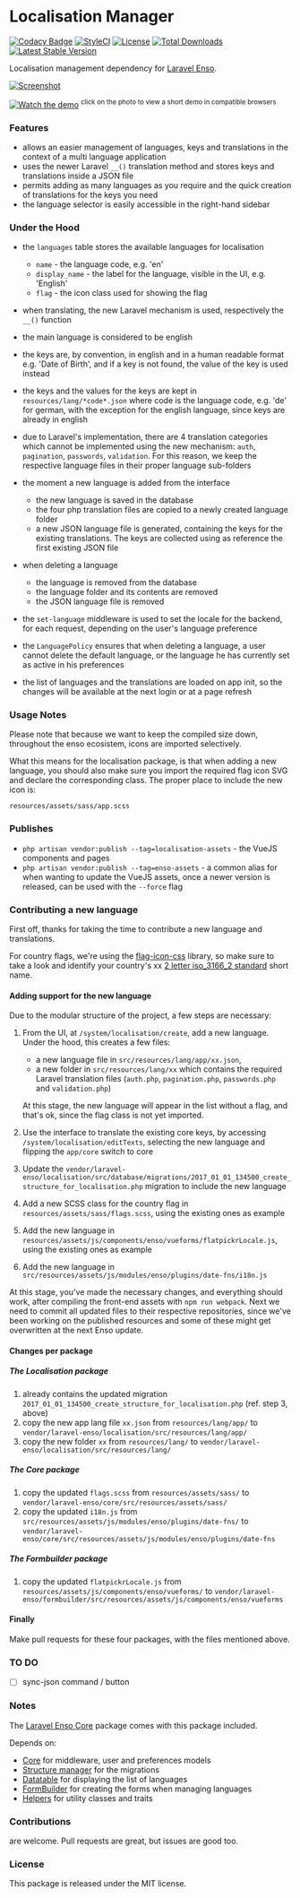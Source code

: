 <!--h-->
# Localisation Manager
[![Codacy Badge](https://api.codacy.com/project/badge/Grade/235db862227e460792a72a1e65427d1f)](https://www.codacy.com/app/laravel-enso/Localisation?utm_source=github.com&amp;utm_medium=referral&amp;utm_content=laravel-enso/Localisation&amp;utm_campaign=Badge_Grade)
[![StyleCI](https://styleci.io/repos/85617309/shield?branch=master)](https://styleci.io/repos/85617309)
[![License](https://poser.pugx.org/laravel-enso/localisation/license)](https://packagist.org/packages/laravel-enso/localisation)
[![Total Downloads](https://poser.pugx.org/laravel-enso/localisation/downloads)](https://packagist.org/packages/laravel-enso/localisation)
[![Latest Stable Version](https://poser.pugx.org/laravel-enso/localisation/version)](https://packagist.org/packages/laravel-enso/localisation)
<!--/h-->

Localisation management dependency for [Laravel Enso](https://github.com/laravel-enso/Enso).

[![Screenshot](https://laravel-enso.github.io/localisation/screenshots/bulma_010_thumb.png)](https://laravel-enso.github.io/localisation/screenshots/bulma_010.png)

[![Watch the demo](https://laravel-enso.github.io/localisation/screenshots/bulma_011_thumb.png)](https://laravel-enso.github.io/localisation/videos/bulma_demo_01.webm)
<sup>click on the photo to view a short demo in compatible browsers</sup>

### Features

- allows an easier management of languages, keys and translations in the context of a multi language application
- uses the newer Laravel `__()` translation method and stores keys and translations inside a JSON file
- permits adding as many languages as you require and the quick creation of translations for the keys you need
- the language selector is easily accessible in the right-hand sidebar

### Under the Hood

- the `languages` table stores the available languages for localisation
   - `name` - the language code, e.g. 'en'
   - `display_name` - the label for the language, visible in the UI, e.g. 'English'
   - `flag` - the icon class used for showing the flag

- when translating, the new Laravel mechanism is used, respectively the `__()` function 
- the main language is considered to be english
- the keys are, by convention, in english and in a human readable format e.g. 'Date of Birth', and if a key is not found, the value of the key is used instead
- the keys and the values for the keys are kept in `resources/lang/*code*.json`  where code is the language code, e.g. 'de' for german, with the exception for the english language, since keys are already in english
- due to Laravel's implementation, there are 4 translation categories which cannot be implemented using the new mechanism: `auth`, `pagination`, `passwords`, `validation`. For this reason, we keep the respective language files in their proper language sub-folders
- the moment a new language is added from the interface
    - the new language is saved in the database
    - the four php translation files are copied to a newly created language folder
    - a new JSON language file is generated, containing the keys for the existing translations. The keys are collected using as reference the first existing JSON file
- when deleting a language
    - the language is removed from the database
    - the language folder and its contents are removed
    - the JSON language file is removed

- the `set-language` middleware is used to set the locale for the backend, for each request, depending on 
the user's language preference
- the `LanguagePolicy` ensures that when deleting a language, a user cannot delete the default language, or 
the language he has currently set as active in his preferences
- the list of languages and the translations are loaded on app init, so the changes will be available at the next login
or at a page refresh

### Usage Notes

Please note that because we want to keep the compiled size down, throughout the enso ecosistem, 
icons are imported selectively.

What this means for the localisation package, is that when adding a new language, you should also make sure you 
import the required flag icon SVG and declare the corresponding class. The proper place to include the new icon is:

`resources/assets/sass/app.scss`

### Publishes

- `php artisan vendor:publish --tag=localisation-assets` - the VueJS components and pages
- `php artisan vendor:publish --tag=enso-assets` - a common alias for when wanting to update the VueJS assets,
once a newer version is released, can be used with the `--force` flag

### Contributing a new language

First off, thanks for taking the time to contribute a new language and translations.

For country flags, we're using the [flag-icon-css](http://flag-icon-css.lip.is/) library, 
so make sure to take a look and identify your country's xx
[2 letter iso_3166_2 standard](https://www.iso.org/obp/ui/#search) short name.

#### Adding support for the new language
Due to the modular structure of the project, a few steps are necessary:

1. From the UI, at `/system/localisation/create`, add a new language. Under the hood, this creates a few files:
    - a new language file in `src/resources/lang/app/xx.json`, 
    - a new folder in `src/resources/lang/xx` which contains
    the required Laravel translation files (`auth.php`, `pagination.php`, `passwords.php` and `validation.php`)

    At this stage, the new language will appear in the list without a flag, 
    and that's ok, since the flag class is not yet imported.    
 
2. Use the interface to translate the existing core keys, by accessing `/system/localisation/editTexts`, 
selecting the new language and flipping the `app/core` switch to core

3. Update the `vendor/laravel-enso/localisation/src/database/migrations/2017_01_01_134500_create_structure_for_localisation.php` 
migration to include the new language

4. Add a new SCSS class for the country flag in `resources/assets/sass/flags.scss`, 
using the existing ones as example

5. Add the new language in `resources/assets/js/components/enso/vueforms/flatpickrLocale.js`, 
using the existing ones as example

6. Add the new language in `src/resources/assets/js/modules/enso/plugins/date-fns/i18n.js`

At this stage, you've made the necessary changes, and everything should work, after compiling the front-end assets with
`npm run webpack`.
Next we need to commit all updated files to their respective repositories, 
since we've been working on the published resources and some of these might get overwritten at the next Enso update.

#### Changes per package
##### The Localisation package
1. already contains the updated migration `2017_01_01_134500_create_structure_for_localisation.php` (ref. step 3, above)
2. copy the new app lang file `xx.json` from `resources/lang/app/` to `vendor/laravel-enso/localisation/src/resources/lang/app/`
3. copy the new folder `xx` from  `resources/lang/` to `vendor/laravel-enso/localisation/src/resources/lang/`

##### The Core package
1. copy the updated `flags.scss` from `resources/assets/sass/` to `vendor/laravel-enso/core/src/resources/assets/sass/`
2. copy the updated `i18n.js` from `src/resources/assets/js/modules/enso/plugins/date-fns/` to `vendor/laravel-enso/core/src/resources/assets/js/modules/enso/plugins/date-fns`

##### The Formbuilder package
1. copy the updated `flatpickrLocale.js` from `resources/assets/js/components/enso/vueforms/` to `vendor/laravel-enso/formbuilder/src/resources/assets/js/components/enso/vueforms` 

#### Finally
Make pull requests for these four packages, with the files mentioned above.

### TO DO

- [ ] sync-json command / button

### Notes

The [Laravel Enso Core](https://github.com/laravel-enso/Core) package comes with this package included.

Depends on:
 - [Core](https://github.com/laravel-enso/Core) for middleware, user and preferences models 
 - [Structure manager](https://github.com/laravel-enso/StructureManager) for the migrations
 - [Datatable](https://github.com/laravel-enso/Datatable) for displaying the list of languages
 - [FormBuilder](https://github.com/laravel-enso/FormBuilder) for creating the forms when managing languages
 - [Helpers](https://github.com/laravel-enso/Helpers) for utility classes and traits

<!--h-->
### Contributions

are welcome. Pull requests are great, but issues are good too.

### License

This package is released under the MIT license.
<!--/h-->